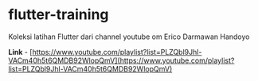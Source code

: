 # flutter-training
Koleksi latihan Flutter dari channel youtube om Erico Darmawan Handoyo

**Link** - [https://www.youtube.com/playlist?list=PLZQbl9Jhl-VACm40h5t6QMDB92WlopQmV](https://www.youtube.com/playlist?list=PLZQbl9Jhl-VACm40h5t6QMDB92WlopQmV)

